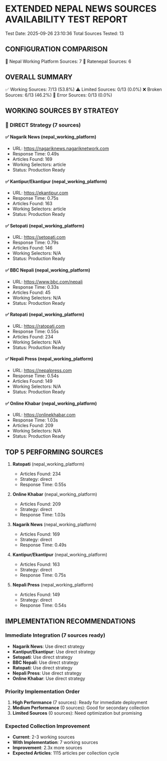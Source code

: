 
# EXTENDED NEPAL NEWS SOURCES AVAILABILITY TEST REPORT
Test Date: 2025-09-26 23:10:36
Total Sources Tested: 13

## CONFIGURATION COMPARISON
📂 Nepal Working Platform Sources: 7
📂 Ratenepal Sources: 6

## OVERALL SUMMARY
✅ Working Sources: 7/13 (53.8%)
⚠️  Limited Sources: 0/13 (0.0%)
❌ Broken Sources: 6/13 (46.2%)
🚫 Error Sources: 0/13 (0.0%)

## WORKING SOURCES BY STRATEGY

### 🚀 DIRECT Strategy (7 sources)

#### ✅ Nagarik News (nepal_working_platform)
- URL: https://nagariknews.nagariknetwork.com
- Response Time: 0.49s
- Articles Found: 169
- Working Selectors: article
- Status: Production Ready

#### ✅ Kantipur/Ekantipur (nepal_working_platform)
- URL: https://ekantipur.com
- Response Time: 0.75s
- Articles Found: 163
- Working Selectors: article
- Status: Production Ready

#### ✅ Setopati (nepal_working_platform)
- URL: https://setopati.com
- Response Time: 0.79s
- Articles Found: 146
- Working Selectors: N/A
- Status: Production Ready

#### ✅ BBC Nepali (nepal_working_platform)
- URL: https://www.bbc.com/nepali
- Response Time: 0.33s
- Articles Found: 45
- Working Selectors: N/A
- Status: Production Ready

#### ✅ Ratopati (nepal_working_platform)
- URL: https://ratopati.com
- Response Time: 0.55s
- Articles Found: 234
- Working Selectors: N/A
- Status: Production Ready

#### ✅ Nepali Press (nepal_working_platform)
- URL: https://nepalpress.com
- Response Time: 0.54s
- Articles Found: 149
- Working Selectors: N/A
- Status: Production Ready

#### ✅ Online Khabar (nepal_working_platform)
- URL: https://onlinekhabar.com
- Response Time: 1.03s
- Articles Found: 209
- Working Selectors: N/A
- Status: Production Ready


## TOP 5 PERFORMING SOURCES

1. **Ratopati** (nepal_working_platform)
   - Articles Found: 234
   - Strategy: direct
   - Response Time: 0.55s

2. **Online Khabar** (nepal_working_platform)
   - Articles Found: 209
   - Strategy: direct
   - Response Time: 1.03s

3. **Nagarik News** (nepal_working_platform)
   - Articles Found: 169
   - Strategy: direct
   - Response Time: 0.49s

4. **Kantipur/Ekantipur** (nepal_working_platform)
   - Articles Found: 163
   - Strategy: direct
   - Response Time: 0.75s

5. **Nepali Press** (nepal_working_platform)
   - Articles Found: 149
   - Strategy: direct
   - Response Time: 0.54s


## IMPLEMENTATION RECOMMENDATIONS

### Immediate Integration (7 sources ready)
- **Nagarik News**: Use direct strategy
- **Kantipur/Ekantipur**: Use direct strategy
- **Setopati**: Use direct strategy
- **BBC Nepali**: Use direct strategy
- **Ratopati**: Use direct strategy
- **Nepali Press**: Use direct strategy
- **Online Khabar**: Use direct strategy

### Priority Implementation Order
1. **High Performance** (7 sources): Ready for immediate deployment
2. **Medium Performance** (0 sources): Good for secondary collection
3. **Limited Sources** (0 sources): Need optimization but promising

### Expected Collection Improvement
- **Current**: 2-3 working sources
- **With Implementation**: 7 working sources
- **Improvement**: 2.3x more sources
- **Expected Articles**: 1115 articles per collection cycle

